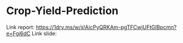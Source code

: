 # Crop-Yield-Prediction

Link report: https://1drv.ms/w/s!AicPyQRKAm-pgTFCwjUFtGlBpcmn?e=Fgi6dC
Link slide: 
